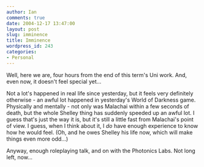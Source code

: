 ```yaml
---
author: Ian
comments: true
date: 2004-12-17 13:47:00
layout: post
slug: imminence
title: Imminence
wordpress_id: 243
categories:
- Personal
---
```


Well, here we are, four hours from the end of this term's Uni work.  And, even now, it doesn't feel special yet...  

Not a lot's happened in real life since yesterday, but it feels very definitely otherwise - an awful lot happened in yesterday's World of Darkness game.  Physically and mentally - not only was Malachai within a few seconds of death, but the whole Shelley thing has suddenly speeded up an awful lot.  I guess that's just the way it is, but it's still a little fast from Malachai's point of view.  I guess, when I think about it, I *do* have enough experience to know how he would feel.  (Oh, and he owes Shelley his life now, which will make things even more odd...)  

Anyway, enough roleplaying talk, and on with the Photonics Labs.  Not long left, now...
